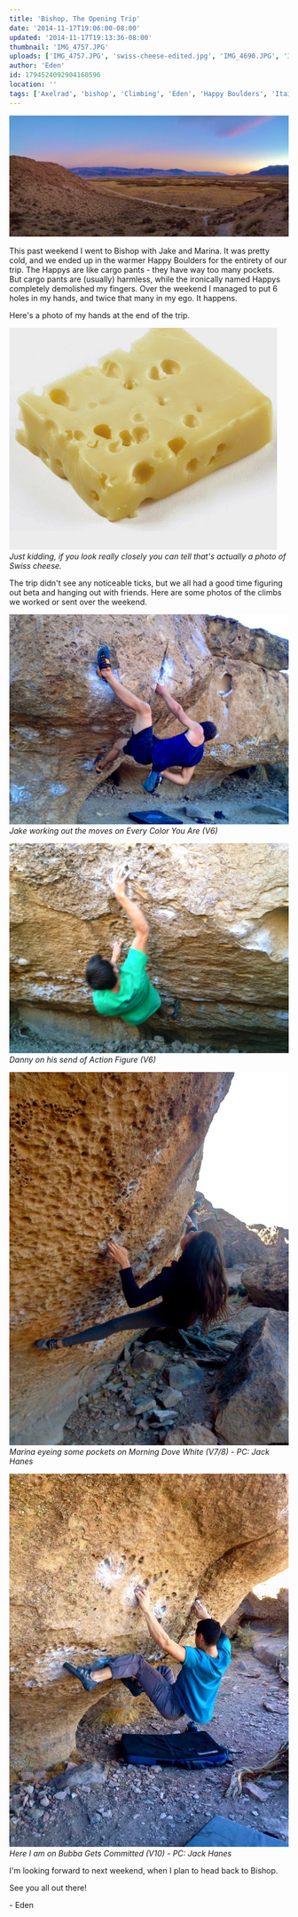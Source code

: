 ```yaml
---
title: 'Bishop, The Opening Trip'
date: '2014-11-17T19:06:00-08:00'
updated: '2014-11-17T19:13:36-08:00'
thumbnail: 'IMG_4757.JPG'
uploads: ['IMG_4757.JPG', 'swiss-cheese-edited.jpg', 'IMG_4690.JPG', 'IMG_4715.JPG', 'IMG_4793.jpg', 'IMG_4790.jpg']
author: 'Eden'
id: 1794524092904160596
location: ''
tags: ['Axelrad', 'bishop', 'Climbing', 'Eden', 'Happy Boulders', 'Itai']
---
```


![image alt](uploads/IMG_4757.JPG)

This past weekend I went to Bishop with Jake and Marina. It was pretty cold, and we ended up in the warmer Happy Boulders for the entirety of our trip. The Happys are like cargo pants - they have way too many pockets. But cargo pants are (usually) harmless, while the ironically named Happys completely demolished my fingers. Over the weekend I managed to put 6 holes in my hands, and twice that many in my ego. It happens.

Here's a photo of my hands at the end of the trip.

![image alt](uploads/swiss-cheese-edited.jpg)*Just kidding, if you look really closely you can tell that's actually a photo of Swiss cheese.*

The trip didn't see any noticeable ticks, but we all had a good time figuring out beta and hanging out with friends. Here are some photos of the climbs we worked or sent over the weekend.

![image alt](uploads/IMG_4690.JPG)*Jake working out the moves on Every Color You Are (V6)*

![image alt](uploads/IMG_4715.JPG)*Danny on his send of Action Figure (V6)*

![image alt](uploads/IMG_4793.jpg)*Marina eyeing some pockets on Morning Dove White (V7/8) - PC: Jack Hanes*

![image alt](uploads/IMG_4790.jpg)*Here I am on Bubba Gets Committed (V10) - PC: Jack Hanes*

I'm looking forward to next weekend, when I plan to head back to Bishop.

See you all out there!

\- Eden

